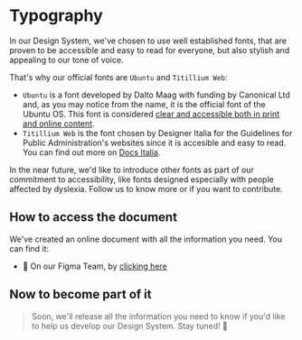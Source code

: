 # Typography
In our Design System, we've chosen to use well established fonts, that are proven to be accessible and easy to read for everyone, but also stylish and appealing to our tone of voice.

That's why our official fonts are `Ubuntu` and `Titillium Web`:
- `Ubuntu` is a font developed by Dalto Maag with funding by Canonical Ltd and, as you may notice from the name, it is the official font of the Ubuntu OS. This font is considered [clear and accessible both in print and online content](https://media.specialolympics.org/resources/brand-awareness-and-communication/branding/tools-and-templates/Ubuntu-Guide.pdf).
- `Titillium Web` is the font chosen by Designer Italia for the Guidelines for Public Administration's websites since it is accesible and easy to read. You can find out more on [Docs Italia](https://docs.italia.it/italia/designers-italia/design-linee-guida-docs/it/stabile/doc/introduzione-linee-guida-design.html).

In the near future, we'd like to introduce other fonts as part of our commitment to accessibility, like fonts designed especially with people affected by dyslexia. Follow us to know more or if you want to contribute.

## How to access the document
We've created an online document with all the information you need. You can find it:
- 🚀 On our Figma Team, by [clicking here](https://www.figma.com/proto/x4R1D00oJorhxHxJRRY8pj/Design-System?page-id=82%3A1229&node-id=82%3A1230&viewport=562%2C416%2C0.41&scaling=scale-down-width)

## Now to become part of it
> Soon, we'll release all the information you need to know if you'd like to help us develop our Design System. Stay tuned! 💪
